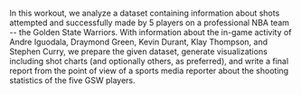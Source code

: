 In this workout, we analyze a dataset containing information about shots attempted and successfully made by 5 players on a professional NBA team -- the Golden State Warriors. With information about the in-game activity of Andre Iguodala, Draymond Green, Kevin Durant, Klay Thompson, and Stephen Curry, we prepare the given dataset, generate visualizations including shot charts (and optionally others, as preferred), and write a final report from the point of view of a sports media reporter about the shooting statistics of the five GSW players.

